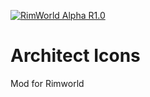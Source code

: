 [![RimWorld Alpha R1.0](https://img.shields.io/badge/RimWorld-Alpha%2017-brightgreen.svg)](http://rimworldgame.com/)

# Architect Icons
Mod for Rimworld 


